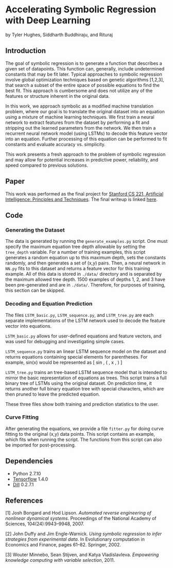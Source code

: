 
# Accelerating Symbolic Regression with Deep Learning

by Tyler Hughes, Siddharth Buddhiraju, and Rituraj

## Introduction

The goal of symbolic regression is to generate a function that describes a given set of datapoints.  This function can, generally, include undetermined constants that may be fit later.  Typical approaches to symbolic regression involve global optimization techniques based on genetic algorithms [1,2,3], that search a subset of the entire space of possible equations to find the best fit.  This approach is cumbersome and does not utilize any of the features or structure inherent in the original data.  

In this work, we approach symbolic as a modified machine translation problem, where our goal is to translate the original dataset into an equation using a mixture of machine learning techniques.  We first train a neural network to extract features from the dataset by performing a fit and stripping out the learned parameters from the network.  We then train a recurrent neural network model (using LSTMs) to decode this feature vector into an equation.  Further processing of this equation can be performed to fit constants and evaluate accuracy vs. simplicity.

This work presents a fresh approach to the problem of symbolic regression and may allow for potential increases in predictive power, reliability, and speed compared to previous solutions.

## Paper
This work was performed as the final project for [Stanford CS 221, Artificial Intelligence: Principles and Techniques](http://web.stanford.edu/class/cs221/).  The final writeup is linked [here](https://web.stanford.edu/class/cs221/restricted/reports/twhughes/final.pdf).
## Code

### Generating the Dataset

The data is generated by running the ``` generate_examples.py ``` script.  One must specify the maximum equation tree depth allowable by setting the ```tree_depth``` variable.  For a number of training examples, this script generates a random equation up to this maximum depth, sets the constants randomly, and then generates a set of (x,y) pairs.  Then, a neural network in ```NN.py``` fits to this dataset and returns a feature vector for this training example.  All of this data is  stored in  ```./data/``` directory and is separated by the maximum allowed tree depth.  1500 examples of depths 1, 2, and 3 have been pre-generated and are in ```./data/```.  Therefore, for purposes of training, this section can be skipped.

### Decoding and Equation Prediction

The files ```LSTM_basic.py```, ```LSTM_sequence.py```, and ```LSTM_tree.py``` are each separate implementations of the LSTM network used to decode the feature vector into equations.   

```LSTM_basic.py``` allows for user-defined equations and feature vectors, and was used for debugging and investigating simple cases.  

```LSTM_sequence.py``` trains an linear LSTM sequence model on the dataset and returns equations containing special elements for parentheses.  For example, sin(x) would be represented as [ sin , ( , x , ) ]

```LSTM_tree.py``` trains an tree-based LSTM sequence model that is intended to mirror the basic representation of equations as trees.  This script trains a full binary tree of LSTMs using the original dataset.  On prediction time, it returns another full binary equation tree with special characters, which are then pruned to leave the predicted equation.

These three files show both training and prediction statistics to the user.

### Curve Fitting

After generating the equations, we provide a file ```fitter.py``` for doing curve fitting to the original (x,y) data points.  This script contains an example, which fits when running the script.  The functions from this script can also be imported for post-processing.

## Dependencies

- Python 2.7.10
- [Tensorflow](https://www.tensorflow.org/) 1.4.0
- [Dill](https://pypi.python.org/pypi/dill) 0.2.7.1

## References

[1] Josh Bongard and Hod Lipson. *Automated reverse engineering of nonlinear dynamical systems*. Proceedings
of the National Academy of Sciences, 104(24):9943–9948, 2007.

[2] John Duffy and Jim Engle-Warnick. *Using symbolic regression to infer strategies from experimental data*.
In Evolutionary computation in Economics and Finance, pages 61–82. Springer, 2002.

[3] Wouter Minnebo, Sean Stijven, and Katya Vladislavleva. *Empowering knowledge computing with variable
selection*, 2011.

